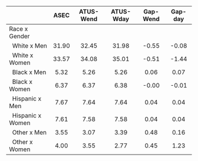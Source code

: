 
|                      |         ASEC |    ATUS-Wend |    ATUS-Wday |     Gap-Wend |      Gap-day |
| -------------------- | :----------: | :----------: | :----------: | :----------: | :----------: |
| Race x Gender        |              |              |              |              |              |
| &nbsp;&nbsp;White x Men |        31.90 |        32.45 |        31.98 |        -0.55 |        -0.08 |
| &nbsp;&nbsp;White x Women |        33.57 |        34.08 |        35.01 |        -0.51 |        -1.44 |
| &nbsp;&nbsp;Black x Men |         5.32 |         5.26 |         5.26 |         0.06 |         0.07 |
| &nbsp;&nbsp;Black x Women |         6.37 |         6.37 |         6.38 |        -0.00 |        -0.01 |
| &nbsp;&nbsp;Hispanic x Men |         7.67 |         7.64 |         7.64 |         0.04 |         0.04 |
| &nbsp;&nbsp;Hispanic x Women |         7.61 |         7.58 |         7.58 |         0.04 |         0.04 |
| &nbsp;&nbsp;Other x Men |         3.55 |         3.07 |         3.39 |         0.48 |         0.16 |
| &nbsp;&nbsp;Other x Women |         4.00 |         3.55 |         2.77 |         0.45 |         1.23 |


